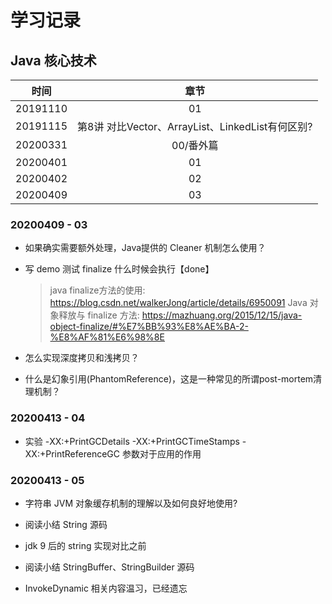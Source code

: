 学习记录
====

## Java 核心技术

时间|章节|
:----:|:----:|
20191110|01
20191115|第8讲 对比Vector、ArrayList、LinkedList有何区别?
20200331|00/番外篇
20200401|01
20200402|02
20200409|03



### 20200409 - 03

- 如果确实需要额外处理，Java提供的 Cleaner 机制怎么使用？

- 写 demo 测试 finalize 什么时候会执行【done】

    > java finalize方法的使用: https://blog.csdn.net/walkerJong/article/details/6950091
    > Java 对象释放与 finalize 方法: https://mazhuang.org/2015/12/15/java-object-finalize/#%E7%BB%93%E8%AE%BA-2-%E8%AF%81%E6%98%8E
  
- 怎么实现深度拷贝和浅拷贝？

- 什么是幻象引用(PhantomReference)，这是一种常见的所谓post-mortem清理机制？

### 20200413 - 04

- 实验 -XX:+PrintGCDetails -XX:+PrintGCTimeStamps -XX:+PrintReferenceGC 参数对于应用的作用

### 20200413 - 05

- 字符串 JVM 对象缓存机制的理解以及如何良好地使用?

- 阅读小结 String 源码

- jdk 9 后的 string 实现对比之前

- 阅读小结 StringBuffer、StringBuilder 源码

- InvokeDynamic 相关内容温习，已经遗忘
